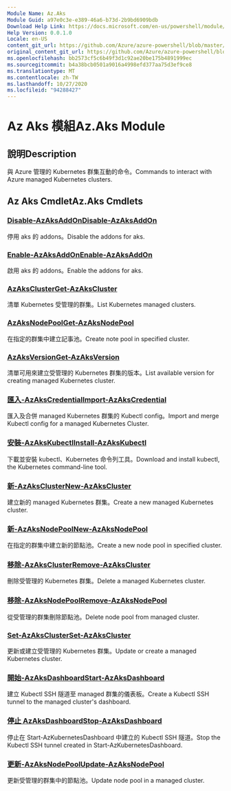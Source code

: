 ```yaml
---
Module Name: Az.Aks
Module Guid: a97e0c3e-e389-46a6-b73d-2b9bd6909bdb
Download Help Link: https://docs.microsoft.com/en-us/powershell/module/az.aks
Help Version: 0.0.1.0
Locale: en-US
content_git_url: https://github.com/Azure/azure-powershell/blob/master/src/Aks/Aks/help/Az.Aks.md
original_content_git_url: https://github.com/Azure/azure-powershell/blob/master/src/Aks/Aks/help/Az.Aks.md
ms.openlocfilehash: bb2573cf5c6b49f3d1c92ae20be175b4891999ec
ms.sourcegitcommit: b4a38bcb0501a9016a4998efd377aa75d3ef9ce8
ms.translationtype: MT
ms.contentlocale: zh-TW
ms.lasthandoff: 10/27/2020
ms.locfileid: "94288427"
---
```

# <span data-ttu-id="14f3f-101">Az Aks 模組</span><span class="sxs-lookup"><span data-stu-id="14f3f-101">Az.Aks Module</span></span>
## <span data-ttu-id="14f3f-102">說明</span><span class="sxs-lookup"><span data-stu-id="14f3f-102">Description</span></span>
<span data-ttu-id="14f3f-103">與 Azure 管理的 Kubernetes 群集互動的命令。</span><span class="sxs-lookup"><span data-stu-id="14f3f-103">Commands to interact with Azure managed Kubernetes clusters.</span></span>

## <span data-ttu-id="14f3f-104">Az Aks Cmdlet</span><span class="sxs-lookup"><span data-stu-id="14f3f-104">Az.Aks Cmdlets</span></span>
### [<span data-ttu-id="14f3f-105">Disable-AzAksAddOn</span><span class="sxs-lookup"><span data-stu-id="14f3f-105">Disable-AzAksAddOn</span></span>](Disable-AzAksAddOn.md)
<span data-ttu-id="14f3f-106">停用 aks 的 addons。</span><span class="sxs-lookup"><span data-stu-id="14f3f-106">Disable the addons for aks.</span></span>

### [<span data-ttu-id="14f3f-107">Enable-AzAksAddOn</span><span class="sxs-lookup"><span data-stu-id="14f3f-107">Enable-AzAksAddOn</span></span>](Enable-AzAksAddOn.md)
<span data-ttu-id="14f3f-108">啟用 aks 的 addons。</span><span class="sxs-lookup"><span data-stu-id="14f3f-108">Enable the addons for aks.</span></span>

### [<span data-ttu-id="14f3f-109">AzAksCluster</span><span class="sxs-lookup"><span data-stu-id="14f3f-109">Get-AzAksCluster</span></span>](Get-AzAksCluster.md)
<span data-ttu-id="14f3f-110">清單 Kubernetes 受管理的群集。</span><span class="sxs-lookup"><span data-stu-id="14f3f-110">List Kubernetes managed clusters.</span></span>

### [<span data-ttu-id="14f3f-111">AzAksNodePool</span><span class="sxs-lookup"><span data-stu-id="14f3f-111">Get-AzAksNodePool</span></span>](Get-AzAksNodePool.md)
<span data-ttu-id="14f3f-112">在指定的群集中建立記事池。</span><span class="sxs-lookup"><span data-stu-id="14f3f-112">Create note pool in specified cluster.</span></span>

### [<span data-ttu-id="14f3f-113">AzAksVersion</span><span class="sxs-lookup"><span data-stu-id="14f3f-113">Get-AzAksVersion</span></span>](Get-AzAksVersion.md)
<span data-ttu-id="14f3f-114">清單可用來建立受管理的 Kubernetes 群集的版本。</span><span class="sxs-lookup"><span data-stu-id="14f3f-114">List available version for creating managed Kubernetes cluster.</span></span>

### [<span data-ttu-id="14f3f-115">匯入-AzAksCredential</span><span class="sxs-lookup"><span data-stu-id="14f3f-115">Import-AzAksCredential</span></span>](Import-AzAksCredential.md)
<span data-ttu-id="14f3f-116">匯入及合併 managed Kubernetes 群集的 Kubectl config。</span><span class="sxs-lookup"><span data-stu-id="14f3f-116">Import and merge Kubectl config for a managed Kubernetes Cluster.</span></span>

### [<span data-ttu-id="14f3f-117">安裝-AzAksKubectl</span><span class="sxs-lookup"><span data-stu-id="14f3f-117">Install-AzAksKubectl</span></span>](Install-AzAksKubectl.md)
<span data-ttu-id="14f3f-118">下載並安裝 kubectl、Kubernetes 命令列工具。</span><span class="sxs-lookup"><span data-stu-id="14f3f-118">Download and install kubectl, the Kubernetes command-line tool.</span></span>

### [<span data-ttu-id="14f3f-119">新-AzAksCluster</span><span class="sxs-lookup"><span data-stu-id="14f3f-119">New-AzAksCluster</span></span>](New-AzAksCluster.md)
<span data-ttu-id="14f3f-120">建立新的 managed Kubernetes 群集。</span><span class="sxs-lookup"><span data-stu-id="14f3f-120">Create a new managed Kubernetes cluster.</span></span>

### [<span data-ttu-id="14f3f-121">新-AzAksNodePool</span><span class="sxs-lookup"><span data-stu-id="14f3f-121">New-AzAksNodePool</span></span>](New-AzAksNodePool.md)
<span data-ttu-id="14f3f-122">在指定的群集中建立新的節點池。</span><span class="sxs-lookup"><span data-stu-id="14f3f-122">Create a new node pool in specified cluster.</span></span>

### [<span data-ttu-id="14f3f-123">移除-AzAksCluster</span><span class="sxs-lookup"><span data-stu-id="14f3f-123">Remove-AzAksCluster</span></span>](Remove-AzAksCluster.md)
<span data-ttu-id="14f3f-124">刪除受管理的 Kubernetes 群集。</span><span class="sxs-lookup"><span data-stu-id="14f3f-124">Delete a managed Kubernetes cluster.</span></span>

### [<span data-ttu-id="14f3f-125">移除-AzAksNodePool</span><span class="sxs-lookup"><span data-stu-id="14f3f-125">Remove-AzAksNodePool</span></span>](Remove-AzAksNodePool.md)
<span data-ttu-id="14f3f-126">從受管理的群集刪除節點池。</span><span class="sxs-lookup"><span data-stu-id="14f3f-126">Delete node pool from managed cluster.</span></span>

### [<span data-ttu-id="14f3f-127">Set-AzAksCluster</span><span class="sxs-lookup"><span data-stu-id="14f3f-127">Set-AzAksCluster</span></span>](Set-AzAksCluster.md)
<span data-ttu-id="14f3f-128">更新或建立受管理的 Kubernetes 群集。</span><span class="sxs-lookup"><span data-stu-id="14f3f-128">Update or create a managed Kubernetes cluster.</span></span>

### [<span data-ttu-id="14f3f-129">開始-AzAksDashboard</span><span class="sxs-lookup"><span data-stu-id="14f3f-129">Start-AzAksDashboard</span></span>](Start-AzAksDashboard.md)
<span data-ttu-id="14f3f-130">建立 Kubectl SSH 隧道至 managed 群集的儀表板。</span><span class="sxs-lookup"><span data-stu-id="14f3f-130">Create a Kubectl SSH tunnel to the managed cluster's dashboard.</span></span>

### [<span data-ttu-id="14f3f-131">停止 AzAksDashboard</span><span class="sxs-lookup"><span data-stu-id="14f3f-131">Stop-AzAksDashboard</span></span>](Stop-AzAksDashboard.md)
<span data-ttu-id="14f3f-132">停止在 Start-AzKubernetesDashboard 中建立的 Kubectl SSH 隧道。</span><span class="sxs-lookup"><span data-stu-id="14f3f-132">Stop the Kubectl SSH tunnel created in Start-AzKubernetesDashboard.</span></span>

### [<span data-ttu-id="14f3f-133">更新-AzAksNodePool</span><span class="sxs-lookup"><span data-stu-id="14f3f-133">Update-AzAksNodePool</span></span>](Update-AzAksNodePool.md)
<span data-ttu-id="14f3f-134">更新受管理的群集中的節點池。</span><span class="sxs-lookup"><span data-stu-id="14f3f-134">Update node pool in a managed cluster.</span></span>


